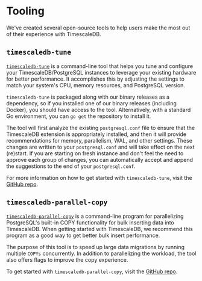 # Tooling

We've created several open-source tools to help users make the most out of their experience with TimescaleDB.

## `timescaledb-tune` [](ts-tune)

[`timescaledb-tune`][tstune] is a command-line tool that helps you tune and configure your TimescaleDB/PostgreSQL instances to leverage your existing hardware for better performance. It accomplishes this by adjusting the settings to match your system's CPU, memory resources, and PostgreSQL version.

`timescaledb-tune` is packaged along with our binary releases as a dependency, so if you installed one of our binary releases (including Docker), you should have access to the tool. Alternatively, with a standard Go environment, you can `go get` the repository to install it.

The tool will first analyze the existing `postgresql.conf` file to ensure that the TimescaleDB extension is appropriately installed, and then it will provide recommendations for memory, parallelism, WAL, and other settings. These changes are written to your `postgresql.conf` and will take effect on the next (re)start. If you are starting on fresh instance and don't feel the need to approve each group of changes, you can automatically accept and append the suggestions to the end of your `postgresql.conf`.

For more information on how to get started with `timescaledb-tune`, visit the [GitHub repo][github-tstune].

## `timescaledb-parallel-copy` 

[`timescaledb-parallel-copy`][tscopy] is a command-line program for parallelizing PostgreSQL's built-in COPY functionality for bulk inserting data into TimescaleDB. When getting started with TimescaleDB, we recommend this program as a good way to get better bulk insert performance.

The purpose of this tool is to speed up large data migrations by running multiple `COPYs` concurrently. In addition to parallelizing the workload, the tool also offers flags to improve the copy experience.

To get started with `timescaledb-parallel-copy`, visit the [GitHub repo][tscopy].

[tstune]: https://github.com/timescale/timescaledb-tune
[github-tstune]: https://github.com/timescale/timescaledb-tune
[tscopy]: https://github.com/timescale/timescaledb-parallel-copy
